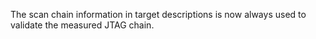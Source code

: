 The scan chain information in target descriptions is now always used to validate the measured JTAG chain.